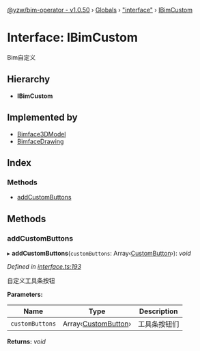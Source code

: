 [@yzw/bim-operator - v1.0.50](../README.md) › [Globals](../globals.md) › ["interface"](../modules/_interface_.md) › [IBimCustom](_interface_.ibimcustom.md)

# Interface: IBimCustom

Bim自定义

## Hierarchy

* **IBimCustom**

## Implemented by

* [Bimface3DModel](../classes/_providers_bimface_bimface_model_.bimface3dmodel.md)
* [BimfaceDrawing](../classes/_providers_bimface_bimface_drawing_.bimfacedrawing.md)

## Index

### Methods

* [addCustomButtons](_interface_.ibimcustom.md#addcustombuttons)

## Methods

###  addCustomButtons

▸ **addCustomButtons**(`customButtons`: Array‹[CustomButton](_model_custom_button_.custombutton.md)›): *void*

*Defined in [interface.ts:193](https://github.com/youkaisteve/bim-operator/blob/902514b/src/interface.ts#L193)*

自定义工具条按钮

**Parameters:**

Name | Type | Description |
------ | ------ | ------ |
`customButtons` | Array‹[CustomButton](_model_custom_button_.custombutton.md)› | 工具条按钮们  |

**Returns:** *void*
